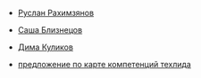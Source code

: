 - [Руслан Рахимзянов](ruslan.md)
- [Саша Близнецов](sasha.md)
- [Дима Куликов](dima.md)



- [предложение по карте компетенций техлида](techlead-competencies.md)
